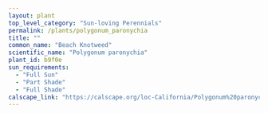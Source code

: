 ```yaml
---
layout: plant                                                              
top_level_category: "Sun-loving Perennials"
permalink: /plants/polygonum_paronychia
title: ""
common_name: "Beach Knotweed"
scientific_name: "Polygonum paronychia"
plant_id: b9f0e
sun_requirements:
  - "Full Sun"
  - "Part Shade"
  - "Full Shade"
calscape_link: "https://calscape.org/loc-California/Polygonum%20paronychia(%20)"
---
```



